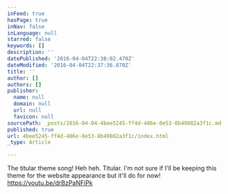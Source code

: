 ```yaml
---
inFeed: true
hasPage: true
inNav: false
inLanguage: null
starred: false
keywords: []
description: ''
datePublished: '2016-04-04T22:38:02.470Z'
dateModified: '2016-04-04T22:37:36.870Z'
title: ''
author: []
authors: []
publisher:
  name: null
  domain: null
  url: null
  favicon: null
sourcePath: _posts/2016-04-04-4bee5245-ff4d-486e-8e53-8b49082a3f1c.md
published: true
url: 4bee5245-ff4d-486e-8e53-8b49082a3f1c/index.html
_type: Article

---
```

The titular theme song!
Heh heh. Titular.
I'm not sure if I'll be keeping this theme for the website appearance but it'll do for now!
https://youtu.be/drBzPaNFiPk